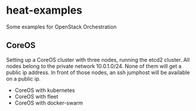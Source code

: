 # heat-examples
Some examples for OpenStack Orchestration

## CoreOS

Setting up a CoreOS cluster with three nodes, running the etcd2 cluster. All nodes belong to the private network 10.0.1.0/24. None of them will get a public ip address. In front of those nodes, an ssh jumphost will be available on a public ip.
* CoreOS with kubernetes
* CoreOS with fleet
* CoreOS with docker-swarm
